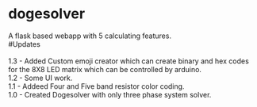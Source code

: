 # dogesolver
A flask based webapp with 5 calculating features.
<br>
#Updates<br><br>
1.3 - Added Custom emoji creator which can create binary and hex codes for the 8X8 LED matrix which can be controlled by arduino.<br>
1.2 - Some UI work.<br>
1.1 - Addeed Four and Five band resistor color coding.<br>
1.0 - Created Dogesolver with only three phase system solver.
